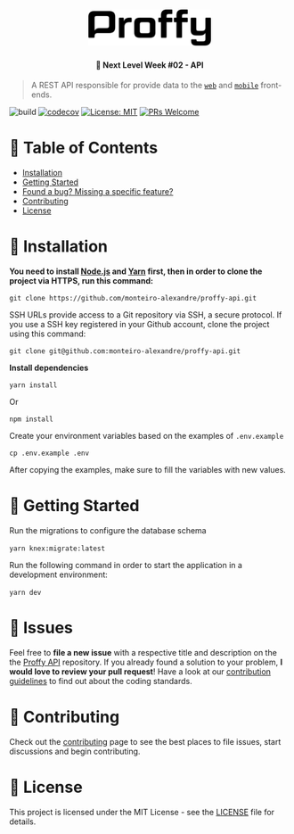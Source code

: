 <h1 align="center">
    <img alt="Proffy" title="Proffy" src=".github/assets/logo.svg" width="220px" />
</h1>

<h4 align="center">
  🚀 Next Level Week #02 - API
</h4>

> A REST API responsible for provide data to the [`web`](https://github.com/monteiro-alexandre/proffy-web) and [`mobile`](https://github.com/monteiro-alexandre/proffy-mobile) front-ends.

<div align="left">
  
![build](https://github.com/monteiro-alexandre/proffy-api/workflows/build/badge.svg?branch=master)
[![codecov](https://codecov.io/gh/monteiro-alexandre/proffy-api/branch/master/graph/badge.svg?token=750YPG0FRR)](https://codecov.io/gh/monteiro-alexandre/proffy-api)
[![License: MIT](https://img.shields.io/badge/License-MIT-brightgreen.svg)](https://opensource.org/licenses/MIT)
[![PRs Welcome](https://img.shields.io/badge/PRs-welcome-brightgreen.svg?style=flat-square)](http://makeapullrequest.com)
</div>

# :pushpin: Table of Contents

* [Installation](#construction_worker-installation)
* [Getting Started](#runner-getting-started)
* [Found a bug? Missing a specific feature?](#bug-issues)
* [Contributing](#tada-contributing)
* [License](#closed_book-license)

# :construction_worker: Installation

**You need to install [Node.js](https://nodejs.org/en/download/) and [Yarn](https://yarnpkg.com/) first, then in order to clone the project via HTTPS, run this command:**

```
git clone https://github.com/monteiro-alexandre/proffy-api.git
```

SSH URLs provide access to a Git repository via SSH, a secure protocol. If you use a SSH key registered in your Github account, clone the project using this command:

```
git clone git@github.com:monteiro-alexandre/proffy-api.git
```

**Install dependencies**

```
yarn install
```

Or

```
npm install
```

Create your environment variables based on the examples of ```.env.example```

```
cp .env.example .env
```

After copying the examples, make sure to fill the variables with new values.

# :runner: Getting Started

Run the migrations to configure the database schema

```yarn knex:migrate:latest```

Run the following command in order to start the application in a development environment:

```yarn dev```

# :bug: Issues

Feel free to **file a new issue** with a respective title and description on the the [Proffy API](https://github.com/monteiro-alexandre/proffy-api/issues) repository. If you already found a solution to your problem, **I would love to review your pull request**! Have a look at our [contribution guidelines](https://github.com/monteiro-alexandre/proffy-api/blob/master/CONTRIBUTING.md) to find out about the coding standards.

# :tada: Contributing

Check out the [contributing](https://github.com/monteiro-alexandre/proffy-api/blob/master/CONTRIBUTING.md) page to see the best places to file issues, start discussions and begin contributing.

# :closed_book: License

This project is licensed under the MIT License - see the [LICENSE](LICENSE.md) file for details.
